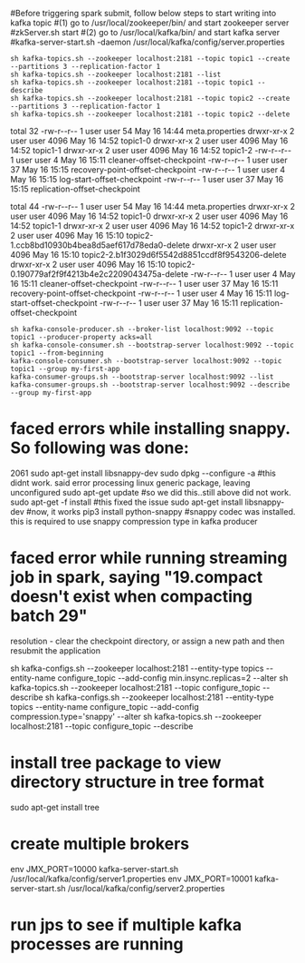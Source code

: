 #Before triggering spark submit, follow below steps to start writing into kafka topic
#(1) go to /usr/local/zookeeper/bin/ and start zookeeper server
#zkServer.sh start
#(2) go to /usr/local/kafka/bin/ and start kafka server
#kafka-server-start.sh -daemon /usr/local/kafka/config/server.properties


`sh kafka-topics.sh --zookeeper localhost:2181 --topic topic1 --create --partitions 3 --replication-factor 1`  
`sh kafka-topics.sh --zookeeper localhost:2181 --list`  
`sh kafka-topics.sh --zookeeper localhost:2181 --topic topic1 --describe`  
`sh kafka-topics.sh --zookeeper localhost:2181 --topic topic2 --create --partitions 3 --replication-factor 1`  
`sh kafka-topics.sh --zookeeper localhost:2181 --topic topic2 --delete`  

total 32
-rw-r--r-- 1 user user   54 May 16 14:44 meta.properties
drwxr-xr-x 2 user user 4096 May 16 14:52 topic1-0
drwxr-xr-x 2 user user 4096 May 16 14:52 topic1-1
drwxr-xr-x 2 user user 4096 May 16 14:52 topic1-2
-rw-r--r-- 1 user user    4 May 16 15:11 cleaner-offset-checkpoint
-rw-r--r-- 1 user user   37 May 16 15:15 recovery-point-offset-checkpoint
-rw-r--r-- 1 user user    4 May 16 15:15 log-start-offset-checkpoint
-rw-r--r-- 1 user user   37 May 16 15:15 replication-offset-checkpoint

total 44
-rw-r--r-- 1 user user   54 May 16 14:44 meta.properties
drwxr-xr-x 2 user user 4096 May 16 14:52 topic1-0
drwxr-xr-x 2 user user 4096 May 16 14:52 topic1-1
drwxr-xr-x 2 user user 4096 May 16 14:52 topic1-2
drwxr-xr-x 2 user user 4096 May 16 15:10 topic2-1.ccb8bd10930b4bea8d5aef617d78eda0-delete
drwxr-xr-x 2 user user 4096 May 16 15:10 topic2-2.b1f3029d6f5542d8851ccdf8f9543206-delete
drwxr-xr-x 2 user user 4096 May 16 15:10 topic2-0.190779af2f9f4213b4e2c2209043475a-delete
-rw-r--r-- 1 user user    4 May 16 15:11 cleaner-offset-checkpoint
-rw-r--r-- 1 user user   37 May 16 15:11 recovery-point-offset-checkpoint
-rw-r--r-- 1 user user    4 May 16 15:11 log-start-offset-checkpoint
-rw-r--r-- 1 user user   37 May 16 15:11 replication-offset-checkpoint

`sh kafka-console-producer.sh --broker-list localhost:9092 --topic topic1 --producer-property acks=all`  
`sh kafka-console-consumer.sh --bootstrap-server localhost:9092 --topic topic1 --from-beginning`  
`kafka-console-consumer.sh --bootstrap-server localhost:9092 --topic topic1 --group my-first-app`  
`kafka-consumer-groups.sh --bootstrap-server localhost:9092 --list`  
`kafka-consumer-groups.sh --bootstrap-server localhost:9092 --describe --group my-first-app`

# faced errors while installing snappy. So following was done:
 2061  sudo apt-get install libsnappy-dev
 sudo dpkg --configure -a #this didnt work. said error processing linux generic package, leaving unconfigured
 sudo apt-get update #so we did this..still above did not work.
 sudo apt-get -f install #this fixed the issue 
 sudo apt-get install libsnappy-dev #now, it works
 pip3 install python-snappy #snappy codec was installed. this is required to use snappy compression type in kafka producer

# faced error while running streaming job in spark, saying "19.compact doesn't exist when compacting batch 29"

resolution - clear the checkpoint directory, or assign a new path and then resubmit the application 

 sh kafka-configs.sh --zookeeper localhost:2181 --entity-type topics --entity-name configure_topic --add-config min.insync.replicas=2 --alter
 sh kafka-topics.sh --zookeeper localhost:2181 --topic configure_topic --describe
 sh kafka-configs.sh --zookeeper localhost:2181 --entity-type topics --entity-name configure_topic --add-config compression.type='snappy' --alter
 sh kafka-topics.sh --zookeeper localhost:2181 --topic configure_topic --describe

# install tree package to view directory structure in tree format

sudo apt-get install tree

# create multiple brokers

env JMX_PORT=10000 kafka-server-start.sh /usr/local/kafka/config/server1.properties
env JMX_PORT=10001 kafka-server-start.sh /usr/local/kafka/config/server2.properties

# run jps to see if multiple kafka processes are running
